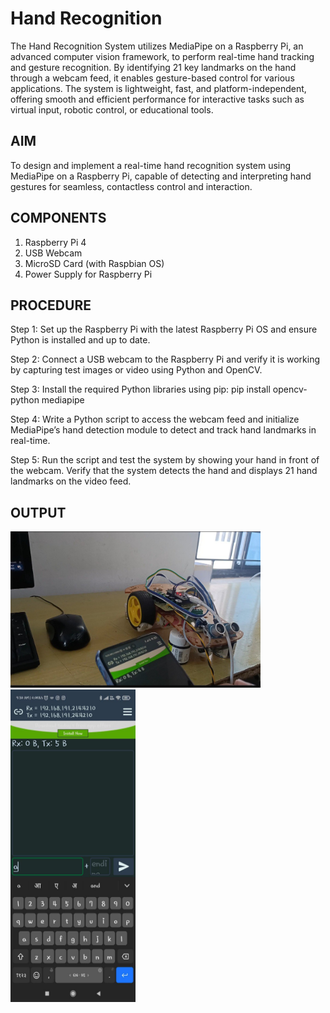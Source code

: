 # **Hand Recognition**
The Hand Recognition System utilizes MediaPipe on a Raspberry Pi, an advanced computer vision framework, to perform real-time hand tracking and gesture recognition. By identifying 21 key landmarks on the hand through a webcam feed, it enables gesture-based control for various applications. The system is lightweight, fast, and platform-independent, offering smooth and efficient performance for interactive tasks such as virtual input, robotic control, or educational tools.

## AIM
To design and implement a real-time hand recognition system using MediaPipe on a Raspberry Pi, capable of detecting and interpreting hand gestures for seamless, contactless control and interaction.

## COMPONENTS
1. Raspberry Pi 4 
2. USB Webcam
3. MicroSD Card (with Raspbian OS)
4. Power Supply for Raspberry Pi

## PROCEDURE
Step 1:
Set up the Raspberry Pi with the latest Raspberry Pi OS and ensure Python is installed and up to date.

Step 2:
Connect a USB webcam to the Raspberry Pi and verify it is working by capturing test images or video using Python and OpenCV.

Step 3:
Install the required Python libraries using pip:
pip install opencv-python mediapipe

Step 4:
Write a Python script to access the webcam feed and initialize MediaPipe’s hand detection module to detect and track hand landmarks in real-time.

Step 5:
Run the script and test the system by showing your hand in front of the webcam. Verify that the system detects the hand and displays 21 hand landmarks on the video feed.


## OUTPUT
<img src="https://github.com/EmildaBabu/Robocar/blob/abdf8944550e80e52a2ba0d17d013ba3f7e18c32/Working%20_model.jpg" alt="working model" width="400" height="250">
<img src="https://github.com/EmildaBabu/Robocar/blob/abdf8944550e80e52a2ba0d17d013ba3f7e18c32/controller.jpg" alt="working model" width="200" height="500">




